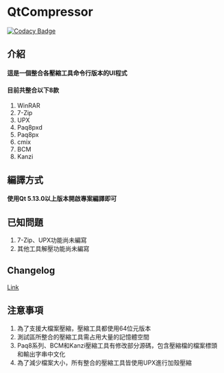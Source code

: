 # QtCompressor

[![Codacy Badge](https://api.codacy.com/project/badge/Grade/94100e791d454c8790619a5e191a38a8)](https://www.codacy.com/app/WhatTheBlock/QtCompressor?utm_source=github.com&amp;utm_medium=referral&amp;utm_content=WhatTheBlock/QtCompressor&amp;utm_campaign=Badge_Grade)

## 介紹

#### 這是一個整合各壓縮工具命令行版本的UI程式

#### 目前共整合以下8款

1. WinRAR
2. 7-Zip
3. UPX
4. Paq8pxd
5. Paq8px
6. cmix
7. BCM
8. Kanzi


## 編譯方式

#### 使用Qt 5.13.0以上版本開啟專案編譯即可

## 已知問題

1. 7-Zip、UPX功能尚未編寫
2. 其他工具解壓功能尚未編寫

## Changelog

[Link](https://whattheblock.github.io/)

## 注意事項

1. 為了支援大檔案壓縮，壓縮工具都使用64位元版本
2. 測試區所整合的壓縮工具需占用大量的記憶體空間
3. Paq8系列、BCM和Kanzi壓縮工具有修改部分源碼，包含壓縮檔的檔案標頭和輸出字串中文化
4. 為了減少檔案大小，所有整合的壓縮工具皆使用UPX進行加殼壓縮
